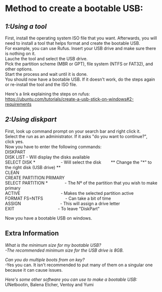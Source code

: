 # **Method to create a bootable USB:**
## *1:Using a tool*
First, install the operating system ISO file that you want. Afterwards, you will need to install a tool that helps format and create the bootable USB.   
For example, you can use Rufus. 
Insert your USB drive and make sure there is nothing on it.    
Lauche the tool and select the USB drive.    
Pick the partition scheme (MBR or GPT), file system (NTFS or FAT32), and other options.     
Start the process and wait until it is done.    
You should now have a bootable USB. If it doesn't work, do the steps again or re-install the tool and the ISO file.    

Here's a link explaining the steps on rufus:    
https://ubuntu.com/tutorials/create-a-usb-stick-on-windows#2-requirements    


## *2:Using diskpart*
First, look up command prompt on your search bar and right click it.             
Select the run as an administrator. If it asks "do you want to continue?", click yes.            
Now you have to enter the following commands:            
DISKPART               
DISK LIST - Will display the disks available              
SELECT DISK *      - Will select the disk   ** Change the "*" to the right disk (USB drive) **              
CLEAN     
CREATE PARTITION PRIMARY      
SELECT PARTITION *    - The Nº of the partition that you wish to make primary      
ACTIVE           - Makes the selected partition active    
FORMAT FS=NTFS      - Can take a bit of time    
ASSIGN          - This will assign a drive letter    
EXIT           - To leave "DiskPart"

Now you have a bootable USB on windows. 

## Extra Information

*What is the minimum size for my bootable USB?*     
*-The recommended minimum size for the USB drive is 8GB.*

*Can you do multiple boots from on key?*     
-Yes you can. It isn't recommended to put many of them on a singular one because it can cause issues.

*Here's some other software you can use to make a bootable USB:*      
UNetbootin, Balena Etcher, Ventoy and Yumi
